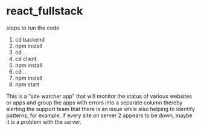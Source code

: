 # react_fullstack

steps to run the code

 1. cd backend
 2. npm install
 3. cd ..
 4. cd client
 5. npm install
 6. cd ..
 7. npm install
 7. npm start


This is a "site watcher app" that will monitor the status of various websites or apps and group the apps with errors into a separate column thereby alerting the support team that there is an issue while also helping to identify patterns, for example, if every site on server 2 appears to be down, maybe it is a problem with the server.
